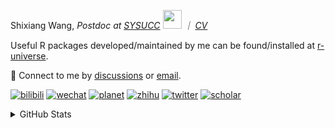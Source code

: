 
<p>Shixiang Wang, <em>Postdoc at <a href="https://sysucc.org.cn/">SYSUCC</a> <img src="https://media.giphy.com/media/WUlplcMpOCEmTGBtBW/giphy.gif" width="30">  ｜ <a href="https://shixiangwang.github.io/cv-shixiang/">CV</a>
</em></p>

Useful R packages developed/maintained by me can be found/installed at [r-universe](https://shixiangwang.r-universe.dev/).

💬 Connect to me by
[discussions](https://github.com/ShixiangWang/self-study/discussions) or [email](mailto:shixiang1994wang@gmail.com). 

[![bilibili](https://img.shields.io/badge/王诗翔-B站-yellow)](https://space.bilibili.com/11553374) [![wechat](https://img.shields.io/badge/王诗翔-微信公众号-important)](https://shixiangwang.github.io/home/logo/qrcode.jpg) [![planet](https://img.shields.io/badge/王诗翔-知识星球-blueviolet)](https://t.zsxq.com/rBqbIei)  [![zhihu](https://img.shields.io/badge/王诗翔-知乎-blue)](https://www.zhihu.com/people/shixiangwang) [![twitter](https://img.shields.io/badge/WangShxiang-twitter-ff69b4)](https://twitter.com/WangShxiang) [![scholar](https://img.shields.io/badge/ShixiangWang-Scholar-00ffff)](https://scholar.google.com/citations?user=FvNp0NkAAAAJ) 

<details>
 
<summary>GitHub Stats</summary>


<!--START_SECTION:waka-->
**🐱 My GitHub Data** 

> 📦 4.4 MB Used in GitHub's Storage 
 > 
> 🏆 1,332 Contributions in the Year 2023
 > 
> 🚫 Not Opted to Hire
 > 
> 📜 90 Public Repositories 
 > 
> 🔑 27 Private Repositories 
 > 
**I'm an Early 🐤** 

```text
🌞 Morning                1976 commits        ████░░░░░░░░░░░░░░░░░░░░░   15.85 % 
🌆 Daytime                5094 commits        ██████████░░░░░░░░░░░░░░░   40.85 % 
🌃 Evening                4592 commits        █████████░░░░░░░░░░░░░░░░   36.83 % 
🌙 Night                  807 commits         ██░░░░░░░░░░░░░░░░░░░░░░░   06.47 % 
```
📅 **I'm Most Productive on Wednesday** 

```text
Monday                   1895 commits        ████░░░░░░░░░░░░░░░░░░░░░   15.20 % 
Tuesday                  2164 commits        ████░░░░░░░░░░░░░░░░░░░░░   17.36 % 
Wednesday                2254 commits        █████░░░░░░░░░░░░░░░░░░░░   18.08 % 
Thursday                 1903 commits        ████░░░░░░░░░░░░░░░░░░░░░   15.26 % 
Friday                   2060 commits        ████░░░░░░░░░░░░░░░░░░░░░   16.52 % 
Saturday                 949 commits         ██░░░░░░░░░░░░░░░░░░░░░░░   07.61 % 
Sunday                   1244 commits        ██░░░░░░░░░░░░░░░░░░░░░░░   09.98 % 
```


**I Mostly Code in R** 

```text
R                        83 repos            █████████████░░░░░░░░░░░░   53.55 % 
Shell                    11 repos            ██░░░░░░░░░░░░░░░░░░░░░░░   07.10 % 
Jupyter Notebook         5 repos             █░░░░░░░░░░░░░░░░░░░░░░░░   03.23 % 
Rust                     4 repos             █░░░░░░░░░░░░░░░░░░░░░░░░   02.58 % 
TypeScript               1 repo              ░░░░░░░░░░░░░░░░░░░░░░░░░   00.65 % 
```




 Last Updated on 26/11/2023 18:45:51 UTC
<!--END_SECTION:waka-->

> These Readme stats are generated using github action [awesome-readme-stats](https://github.com/anmol098/waka-readme-stats)

-----

**NOTE: Top languages does not indicate my skill level or anything like that. It is just a metric of which languages have been hosted by me on GitHub based on the usage across repositories.**

</details>
